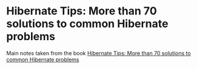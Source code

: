 # Hibernate Tips: More than 70 solutions to common Hibernate problems

Main notes taken from the book [Hibernate Tips: More than 70 solutions to common Hibernate problems](https://www.amazon.com/Hibernate-Tips-solutions-common-problems/dp/1544869177)
